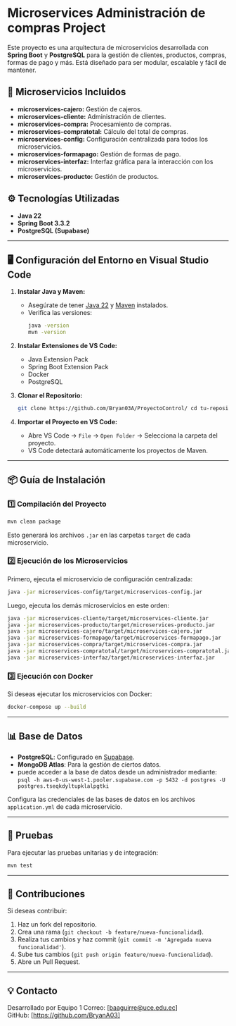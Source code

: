 # Microservices Administración de compras Project

Este proyecto es una arquitectura de microservicios desarrollada con **Spring Boot** y **PostgreSQL** para la gestión de clientes, productos, compras, formas de pago y más. Está diseñado para ser modular, escalable y fácil de mantener.

## 🚀 Microservicios Incluidos

- **microservices-cajero:** Gestión de cajeros.
- **microservices-cliente:** Administración de clientes.
- **microservices-compra:** Procesamiento de compras.
- **microservices-compratotal:** Cálculo del total de compras.
- **microservices-config:** Configuración centralizada para todos los microservicios.
- **microservices-formapago:** Gestión de formas de pago.
- **microservices-interfaz:** Interfaz gráfica para la interacción con los microservicios.
- **microservices-producto:** Gestión de productos.

## ⚙️ Tecnologías Utilizadas

- **Java 22**
- **Spring Boot 3.3.2**
- **PostgreSQL (Supabase)**

---

## 🖥️ Configuración del Entorno en Visual Studio Code

1. **Instalar Java y Maven:**
   - Asegúrate de tener [Java 22](https://www.oracle.com/java/technologies/javase/jdk22-archive-downloads.html) y [Maven](https://maven.apache.org/download.cgi) instalados.
   - Verifica las versiones:
     ```bash
     java -version
     mvn -version
     ```

2. **Instalar Extensiones de VS Code:**
   - Java Extension Pack
   - Spring Boot Extension Pack
   - Docker
   - PostgreSQL

3. **Clonar el Repositorio:**
   ```bash
   git clone https://github.com/Bryan03A/ProyectoControl/ cd tu-repositorio
   ```

4. **Importar el Proyecto en VS Code:**
   - Abre VS Code → `File` → `Open Folder` → Selecciona la carpeta del proyecto.
   - VS Code detectará automáticamente los proyectos de Maven.

---

## 📦 Guía de Instalación

### 1️⃣ Compilación del Proyecto

```bash
mvn clean package
```
Esto generará los archivos `.jar` en las carpetas `target` de cada microservicio.

### 2️⃣ Ejecución de los Microservicios

Primero, ejecuta el microservicio de configuración centralizada:

```bash
java -jar microservices-config/target/microservices-config.jar
```

Luego, ejecuta los demás microservicios en este orden:

```bash
java -jar microservices-cliente/target/microservices-cliente.jar
java -jar microservices-producto/target/microservices-producto.jar
java -jar microservices-cajero/target/microservices-cajero.jar
java -jar microservices-formapago/target/microservices-formapago.jar
java -jar microservices-compra/target/microservices-compra.jar
java -jar microservices-compratotal/target/microservices-compratotal.jar
java -jar microservices-interfaz/target/microservices-interfaz.jar
```

### 3️⃣ Ejecución con Docker

Si deseas ejecutar los microservicios con Docker:

```bash
docker-compose up --build
```

---

## 📊 Base de Datos

- **PostgreSQL**: Configurado en [Supabase](https://supabase.com/).
- **MongoDB Atlas**: Para la gestión de ciertos datos.
- puede acceder a la base de datos desde un administrador mediante:
```psql -h aws-0-us-west-1.pooler.supabase.com -p 5432 -d postgres -U postgres.tseqkdyltupklalpgtki```

Configura las credenciales de las bases de datos en los archivos `application.yml` de cada microservicio.

---

## 📝 Pruebas

Para ejecutar las pruebas unitarias y de integración:

```bash
mvn test
```

---

## 📢 Contribuciones

Si deseas contribuir:
1. Haz un fork del repositorio.
2. Crea una rama (`git checkout -b feature/nueva-funcionalidad`).
3. Realiza tus cambios y haz commit (`git commit -m 'Agregada nueva funcionalidad'`).
4. Sube tus cambios (`git push origin feature/nueva-funcionalidad`).
5. Abre un Pull Request.

---

## 💡 Contacto

Desarrollado por Equipo 1 
Correo: [baaguirre@uce.edu.ec]  
GitHub: [https://github.com/BryanA03]
